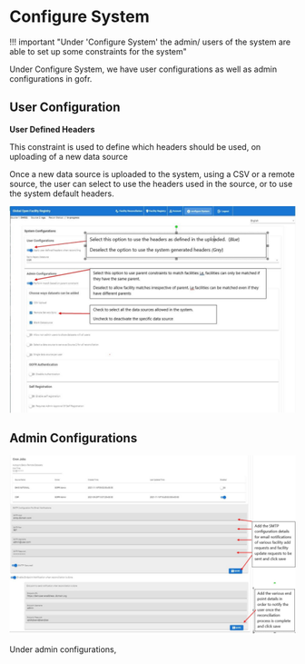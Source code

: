 # Configure System

!!! important "Under 'Configure System' the admin/ users of the system are able to set up some constraints for the system"

Under Configure System, we have user configurations as well as admin configurations in gofr.

## User Configuration

**User Defined Headers**

This constraint is used to define which headers should be used, on uploading of a new data source

Once a new data source is uploaded to the system, using a CSV or a remote source, the user can select to use the headers used in the source, or to use the system default headers.

![Alt text](../img/configure_system.JPG "GOFR System Configurations")


## Admin Configurations

![Alt text](../img/configure_system_2.JPG "GOFR System Configurations")

Under admin configurations, 